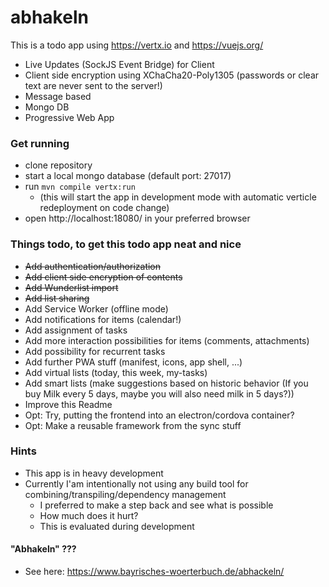 # abhakeln

This is a todo app using https://vertx.io and https://vuejs.org/

* Live Updates (SockJS Event Bridge) for Client
* Client side encryption using XChaCha20-Poly1305 (passwords or clear text are never sent to the server!)
* Message based
* Mongo DB
* Progressive Web App

### Get running

 * clone repository
 * start a local mongo database (default port: 27017)
 * run ```mvn compile vertx:run```
   * (this will start the app in development mode with automatic verticle redeployment on code change)
 * open http://localhost:18080/ in your preferred browser

### Things todo, to get this todo app neat and nice

* ~~Add authentication/authorization~~
* ~~Add client side encryption of contents~~
* ~~Add Wunderlist import~~
* ~~Add list sharing~~
* Add Service Worker (offline mode)
* Add notifications for items (calendar!)
* Add assignment of tasks
* Add more interaction possibilities for items (comments, attachments)
* Add possibility for recurrent tasks
* Add further PWA stuff (manifest, icons, app shell, ...)
* Add virtual lists (today, this week, my-tasks)
* Add smart lists (make suggestions based on historic behavior (If you buy Milk every 5 days, maybe you will also need milk in 5 days?))
* Improve this Readme
* Opt: Try, putting the frontend into an electron/cordova container?
* Opt: Make a reusable framework from the sync stuff

### Hints

* This app is in heavy development 
* Currently I'am intentionally not using any build tool for combining/transpiling/dependency management
  * I preferred to make a step back and see what is possible
  * How much does it hurt?
  * This is evaluated during development

#### "Abhakeln" ???

* See here: https://www.bayrisches-woerterbuch.de/abhackeln/  
 
